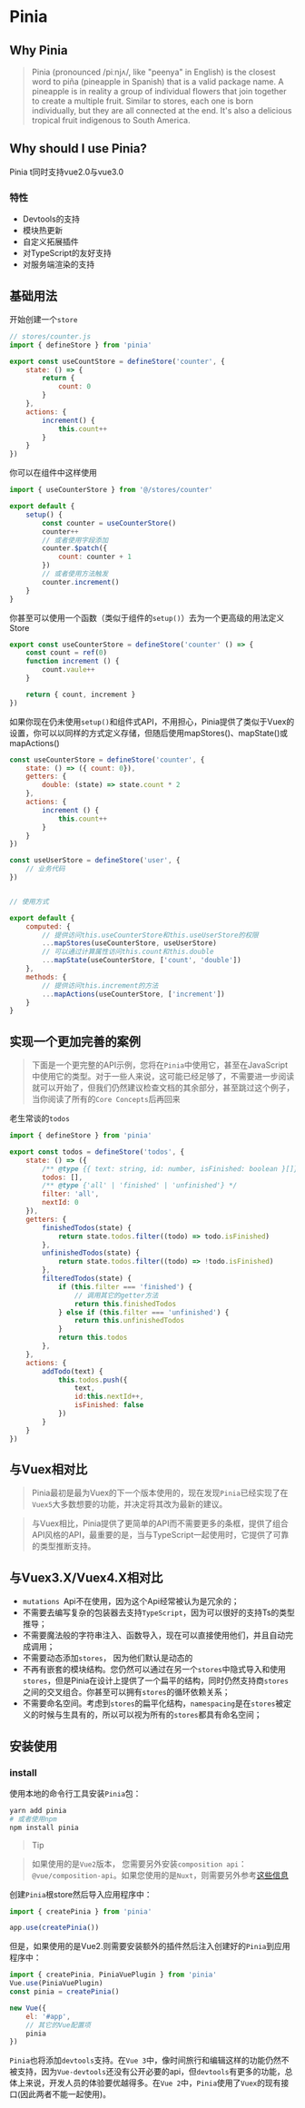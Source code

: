 # Pinia

## Why Pinia

>Pinia (pronounced /piːnjʌ/, like "peenya" in English) is the closest word to piña (pineapple in Spanish) that is a valid package name. A pineapple is in reality a group of individual flowers that join together to create a multiple fruit. Similar to stores, each one is born individually, but they are all connected at the end. It's also a delicious tropical fruit indigenous to South America.

##  Why should I use Pinia?

Pinia t同时支持vue2.0与vue3.0

### 特性

- Devtools的支持
- 模块热更新
- 自定义拓展插件
- 对TypeScript的友好支持
- 对服务端渲染的支持

## 基础用法

开始创建一个`store`

```js
// stores/counter.js
import { defineStore } from 'pinia'

export const useCountStore = defineStore('counter', {
    state: () => {
        return {
            count: 0
        }
    },
    actions: {
        increment() {
            this.count++
        }
    }
})

```

你可以在组件中这样使用

```js
import { useCounterStore } from '@/stores/counter'

export default {
    setup() {
        const counter = useCounterStore()
        counter++
        // 或者使用字段添加
        counter.$patch({
            count: counter + 1
        })
        // 或者使用方法触发
        counter.increment()
    }
}

```

你甚至可以使用一个函数（类似于组件的`setup()`）去为一个更高级的用法定义Store

```js
export const useCounterStore = defineStore('counter' () => {
    const count = ref(0)
    function increment () {
        count.vaule++
    }

    return { count, increment }
})
```

如果你现在仍未使用`setup()`和组件式API，不用担心，Pinia提供了类似于Vuex的设置，你可以以同样的方式定义存储，但随后使用mapStores()、mapState()或mapActions()

```js
const useCounterStore = defineStore('counter', {
    state: () => ({ count: 0}),
    getters: {
        double: (state) => state.count * 2
    },
    actions: {
        increment () {
            this.count++
        }
    }
})

const useUserStore = defineStore('user', {
    // 业务代码
})


// 使用方式

export default {
    computed: {
        // 提供访问this.useCounterStore和this.useUserStore的权限
        ...mapStores(useCounterStore, useUserStore)
        // 可以通过计算属性访问this.count和this.double
        ...mapState(useCounterStore, ['count', 'double'])
    },
    methods: {
        // 提供访问this.increment的方法
        ...mapActions(useCounterStore, ['increment'])
    }
}
```

## 实现一个更加完善的案例

>下面是一个更完整的API示例，您将在`Pinia`中使用它，甚至在JavaScript中使用它的类型。对于一些人来说，这可能已经足够了，不需要进一步阅读就可以开始了，但我们仍然建议检查文档的其余部分，甚至跳过这个例子，当你阅读了所有的`Core Concepts`后再回来

老生常谈的`todos`
```js
import { defineStore } from 'pinia'

export const todos = defineStore('todos', {
    state: () => ({
        /** @type {{ text: string, id: number, isFinished: boolean }[]} */
        todos: [],
        /** @type {'all' | 'finished' | 'unfinished'} */
        filter: 'all',
        nextId: 0
    }),
    getters: {
        finishedTodos(state) {
            return state.todos.filter((todo) => todo.isFinished)
        },
        unfinishedTodos(state) {
            return state.todos.filter((todo) => !todo.isFinished)
        },
        filteredTodos(state) {
            if (this.filter === 'finished') {
                // 调用其它的getter方法
                return this.finishedTodos
            } else if (this.filter === 'unfinished') {
                return this.unfinishedTodos
            }
            return this.todos
        },
    },
    actions: {
        addTodo(text) {
            this.todos.push({
                text,
                id:this.nextId++,
                isFinished: false
            })
        }
    }
})
```

## 与Vuex相对比

> Pinia最初是最为Vuex的下一个版本使用的，现在发现`Pinia`已经实现了在`Vuex5`大多数想要的功能，并决定将其改为最新的建议。

>与Vuex相比，Pinia提供了更简单的API而不需要更多的条框，提供了组合API风格的API，最重要的是，当与TypeScript一起使用时，它提供了可靠的类型推断支持。

## 与Vuex3.X/Vuex4.X相对比

- `mutations `Api不在使用，因为这个Api经常被认为是冗余的；
- 不需要去编写复杂的包装器去支持`TypeScript`，因为可以很好的支持Ts的类型推导；
- 不需要魔法般的字符串注入、函数导入，现在可以直接使用他们，并且自动完成调用；
- 不需要动态添加`stores`， 因为他们默认是动态的
- 不再有嵌套的模块结构。您仍然可以通过在另一个`stores`中隐式导入和使用`stores`，但是Pinia在设计上提供了一个扁平的结构，同时仍然支持商`stores`之间的交叉组合。你甚至可以拥有`stores`的循环依赖关系；
- 不需要命名空间。考虑到`stores`的扁平化结构，`namespacing`是在`stores`被定义的时候与生具有的，所以可以视为所有的`stores`都具有命名空间；

## 安装使用

### install

使用本地的命令行工具安装`Pinia`包：

```sh
yarn add pinia
# 或者使用npm
npm install pinia
```

> Tip

> 如果使用的是`Vue2`版本， 您需要另外安装`composition api`：`@vue/composition-api`。如果您使用的是`Nuxt`，则需要另外参考[这些信息](https://pinia.vuejs.org/ssr/nuxt.html)

创建`Pinia`根store然后导入应用程序中：

```js
import { createPinia } from 'pinia'

app.use(createPinia())
```
但是，如果使用的是Vue2.则需要安装额外的插件然后注入创建好的`Pinia`到应用程序中：
```js
import { createPinia, PiniaVuePlugin } from 'pinia'
Vue.use(PiniaVuePlugin)
const pinia = createPinia()

new Vue({
    el: '#app',
    // 其它的Vue配置项
    pinia
})
```

`Pinia`也将添加`devtools`支持。在`Vue 3`中，像时间旅行和编辑这样的功能仍然不被支持，因为`Vue-devtools`还没有公开必要的api，但`devtools`有更多的功能，总体上来说，开发人员的体验要优越得多。在`Vue 2`中，`Pinia`使用了`Vuex`的现有接口(因此两者不能一起使用)。
